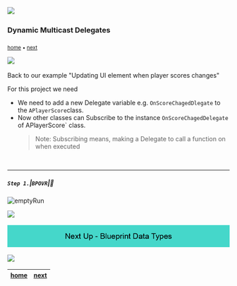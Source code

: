 ![](../images/line3.png)

### Dynamic Multicast Delegates

<sub>[home](../README.md#user-content-ue5-bp-overview) • [next](../data-types/README.md#user-content-blueprint-data-types)</sub>

![](../images/line3.png)

Back to our example "Updating UI element when player scores changes" 

For this project we need

- We need to add a new Delegate variable e.g. `OnScoreChagedDlegate` to the `APlayerScore`class.
- Now other classes can Subscribe to the instance `OnScoreChagedDelegate` of APlayerScore` class.
    > Note: Subscribing means, making a Delegate to call a function on when executed 

<br>

---

##### `Step 1.`\|`BPOVR`|:small_blue_diamond:


![emptyRun](images/emptyRun.png)

![](../images/line.png)

<!-- <img src="https://via.placeholder.com/1000x100/45D7CA/000000/?text=Next Up - Blueprint Data Types"> -->

![next up - ](images/banner.png)

![](../images/line.png)

| [home](../README.md#user-content-ue5-bp-overview) | [next](../data-types/README.md#user-content-blueprint-data-types)|
|---|---|
